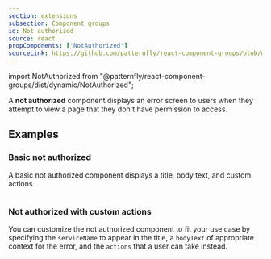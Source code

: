 ```yaml
---
section: extensions
subsection: Component groups
id: Not authorized
source: react
propComponents: ['NotAuthorized']
sourceLink: https://github.com/patternfly/react-component-groups/blob/main/packages/module/patternfly-docs/content/extensions/component-groups/examples/NotAuthorized/NotAuthorized.md
---
```


import NotAuthorized from "@patternfly/react-component-groups/dist/dynamic/NotAuthorized";

A **not authorized** component displays an error screen to users when they attempt to view a page that they don't have permission to access.

## Examples

### Basic not authorized

A basic not authorized component displays a title, body text, and custom actions. 

```js file="./NotAuthorizedDefaultExample.tsx"

```

### Not authorized with custom actions

You can customize the not authorized component to fit your use case by specifying the `serviceName` to appear in the title, a `bodyText` of appropriate context for the error, and the `actions` that a user can take instead.

```js file="./NotAuthorizedCustomExample.tsx"

```
